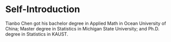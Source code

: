 # Self-Introduction
Tianbo Chen got his bachelor degree in Applied Math in Ocean University of China; 
Master degree in Statistics in Michigan State University; and 
Ph.D. degree in Statistics in KAUST.
